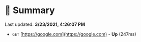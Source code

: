 # 📖 Summary
Last updated: **3/23/2021, 4:26:07 PM**

- `GET` [https://google.com](https://google.com) - **Up** (247ms)
